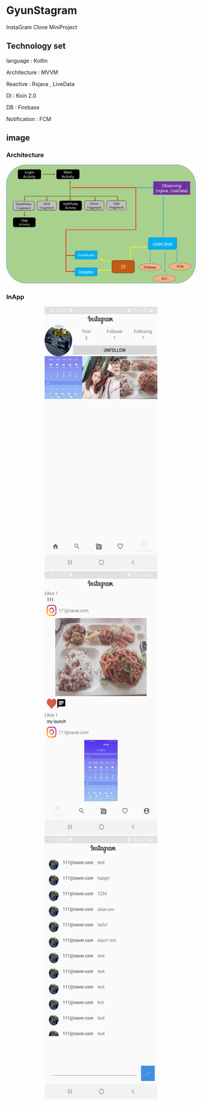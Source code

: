 # GyunStagram

InstaGram Clone MiniProject

## Technology set

language      :  Kotlin

Architecture  :  MVVM

Reactive      :  Rxjava , LiveData

DI            :  Koin 2.0

DB            :  Firebase

Notification  :  FCM


## image

### Architecture

![architecture](./sow/architecture.png)

### InApp
<center><img src="./sow/sample1.jpg" width="300" height="700"></center>
<center><img src="./sow/sample2.jpg" width="300" height="700"></center>
<center><img src="./sow/sample3.jpg" width="300" height="700"></center>

